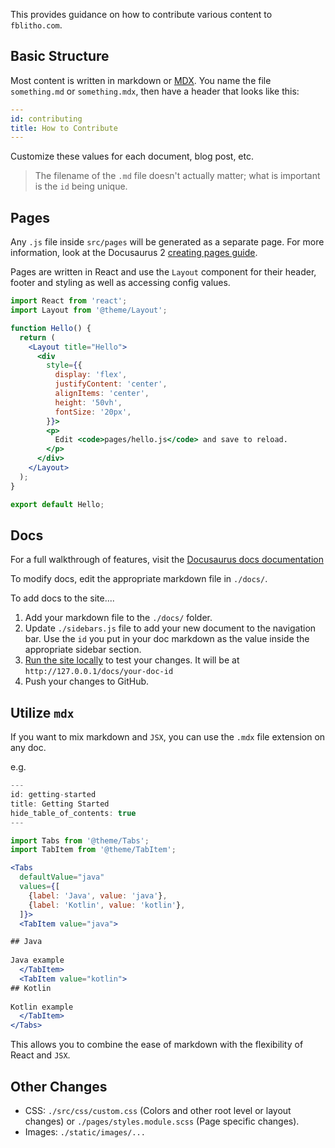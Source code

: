 This provides guidance on how to contribute various content to `fblitho.com`.

## Basic Structure

Most content is written in markdown or [MDX](https://mdxjs.com/). You name the file `something.md` or `something.mdx`, then have a header that looks like this:

```yml
---
id: contributing
title: How to Contribute
---
```

Customize these values for each document, blog post, etc.

> The filename of the `.md` file doesn't actually matter; what is important is the `id` being unique.

## Pages

Any `.js` file inside `src/pages` will be generated as a separate page. For more information, look at the Docusaurus 2 [creating pages guide](https://v2.docusaurus.io/docs/next/creating-pages).

Pages are written in React and use the `Layout` component for their header, footer and styling as well as accessing config values.

```jsx
import React from 'react';
import Layout from '@theme/Layout';

function Hello() {
  return (
    <Layout title="Hello">
      <div
        style={{
          display: 'flex',
          justifyContent: 'center',
          alignItems: 'center',
          height: '50vh',
          fontSize: '20px',
        }}>
        <p>
          Edit <code>pages/hello.js</code> and save to reload.
        </p>
      </div>
    </Layout>
  );
}

export default Hello;
```

## Docs
For a full walkthrough of features, visit the [Docusaurus docs documentation](https://v2.docusaurus.io/docs/next/docs-introduction)

To modify docs, edit the appropriate markdown file in `./docs/`.

To add docs to the site....

1. Add your markdown file to the `./docs/` folder.
2. Update `./sidebars.js` file to add your new document to the navigation bar. Use the `id` you put in your doc markdown as the value inside the appropriate sidebar section.
3. [Run the site locally](./README.md) to test your changes. It will be at `http://127.0.0.1/docs/your-doc-id`
4. Push your changes to GitHub.

## Utilize `mdx`

If you want to mix markdown and `JSX`, you can use the `.mdx` file extension on any doc.

e.g.

```jsx
---
id: getting-started
title: Getting Started
hide_table_of_contents: true
---

import Tabs from '@theme/Tabs';
import TabItem from '@theme/TabItem';

<Tabs
  defaultValue="java"
  values={[
    {label: 'Java', value: 'java'},
    {label: 'Kotlin', value: 'kotlin'},
  ]}>
  <TabItem value="java">

## Java
 
Java example
  </TabItem>
  <TabItem value="kotlin">
## Kotlin
 
Kotlin example
  </TabItem>
</Tabs>
```

This allows you to combine the ease of markdown with the flexibility of React and `JSX`.

## Other Changes

- CSS: `./src/css/custom.css` (Colors and other root level or layout changes) or `./pages/styles.module.scss` (Page specific changes).
- Images: `./static/images/...`
